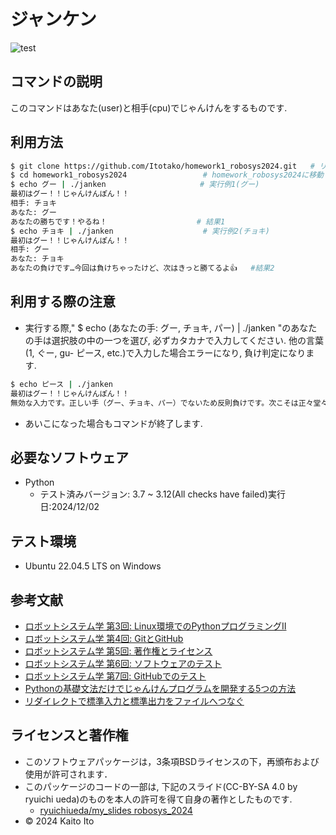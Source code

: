 # ジャンケン

![test](https://github.com/Itotako/homework1_robosys2024/actions/workflows/test.yml/badge.svg)

## コマンドの説明
このコマンドはあなた(user)と相手(cpu)でじゃんけんをするものです.

## 利用方法

```bash
$ git clone https://github.com/Itotako/homework1_robosys2024.git   # リポジトリをクローン
$ cd homework1_robosys2024                 # homework_robosys2024に移動
$ echo グー | ./janken                     # 実行例1(グー)
最初はグー！！じゃんけんぽん！！
相手: チョキ
あなた: グー
あなたの勝ちです！やるね！                    # 結果1
$ echo チョキ | ./janken                    # 実行例2(チョキ)
最初はグー！！じゃんけんぽん！！
相手: グー
あなた: チョキ
あなたの負けです…今回は負けちゃったけど、次はきっと勝てるよ👍   #結果2
```
## 利用する際の注意
- 実行する際," $ echo (あなたの手: グー, チョキ, パー) | ./janken "のあなたの手は選択肢の中の一つを選び, 必ずカタカナで入力してください. 他の言葉(1, ぐー, gu- ピース, etc.)で入力した場合エラーになり, 負け判定になります.
```bash
$ echo ピース | ./janken
最初はグー！！じゃんけんぽん！！
無効な入力です。正しい手（グー、チョキ、パー）でないため反則負けです。次こそは正々堂々と勝負しようじゃないか！
```
- あいこになった場合もコマンドが終了します.

## 必要なソフトウェア
- Python
  - テスト済みバージョン: 3.7 ~ 3.12(All checks have failed)実行日:2024/12/02

## テスト環境
- Ubuntu 22.04.5 LTS on Windows

## 参考文献
* [ロボットシステム学 第3回: Linux環境でのPythonプログラミングⅡ](https://ryuichiueda.github.io/slides_marp/robosys2024/lesson3.html)
* [ロボットシステム学 第4回: GitとGitHub](https://ryuichiueda.github.io/slides_marp/robosys2024/lesson4.html)
* [ロボットシステム学 第5回: 著作権とライセンス](https://ryuichiueda.github.io/slides_marp/robosys2024/lesson5.html)
* [ロボットシステム学 第6回: ソフトウェアのテスト](https://ryuichiueda.github.io/slides_marp/robosys2024/lesson6.html)
* [ロボットシステム学 第7回: GitHubでのテスト](https://ryuichiueda.github.io/slides_marp/robosys2024/lesson7.html)
* [Pythonの基礎文法だけでじゃんけんプログラムを開発する5つの方法](https://jp-seemore.com/iot/python/29219/)
* [リダイレクトで標準入力と標準出力をファイルへつなぐ](https://learnlinux.eksd.jp/useterminal_redirect.html)

## ライセンスと著作権
- このソフトウェアパッケージは，3条項BSDライセンスの下，再頒布および使用が許可されます．
- このパッケージのコードの一部は, 下記のスライド(CC-BY-SA 4.0 by ryuichi ueda)のものを本人の許可を得て自身の著作としたものです. 
  - [ryuichiueda/my_slides robosys_2024](http://github.com/ryuichiueda/slides_marp/tree/master/robosys2024) 
- © 2024 Kaito Ito
